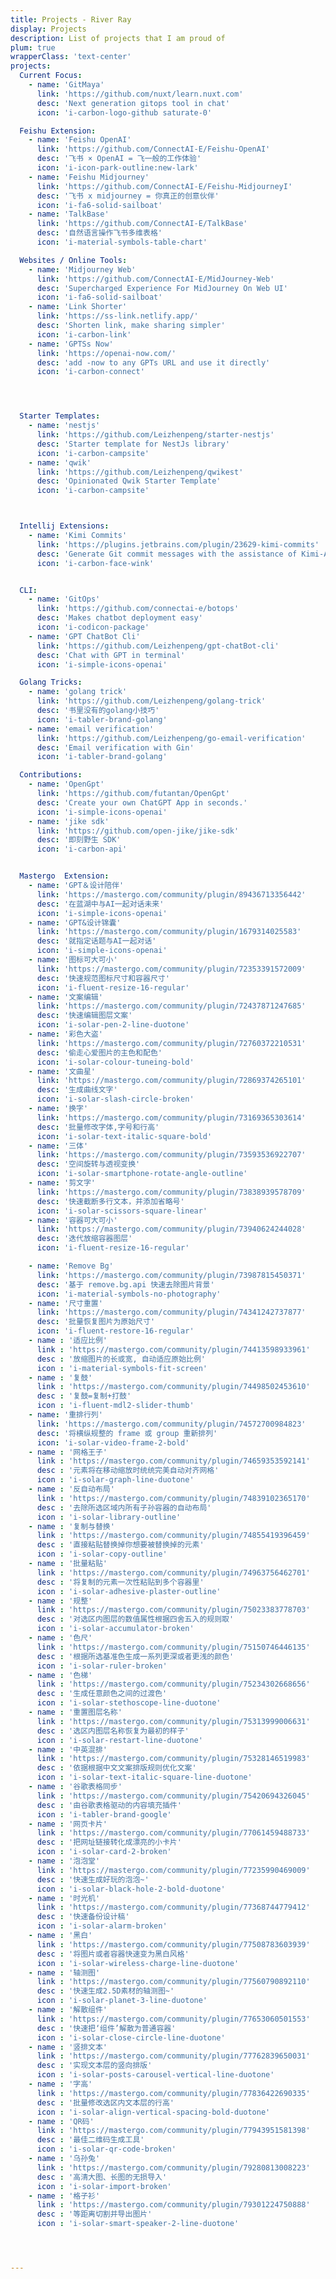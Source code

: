 ```yaml
---
title: Projects - River Ray
display: Projects
description: List of projects that I am proud of
plum: true
wrapperClass: 'text-center'
projects:
  Current Focus:
    - name: 'GitMaya'
      link: 'https://github.com/nuxt/learn.nuxt.com'
      desc: 'Next generation gitops tool in chat'
      icon: 'i-carbon-logo-github saturate-0'

  Feishu Extension:
    - name: 'Feishu OpenAI'
      link: 'https://github.com/ConnectAI-E/Feishu-OpenAI'
      desc: '飞书 × OpenAI = 飞一般的工作体验'
      icon: 'i-icon-park-outline:new-lark'
    - name: 'Feishu Midjourney'
      link: 'https://github.com/ConnectAI-E/Feishu-MidjourneyI'
      desc: '飞书 x midjourney = 你真正的创意伙伴'
      icon: 'i-fa6-solid-sailboat'
    - name: 'TalkBase'
      link: 'https://github.com/ConnectAI-E/TalkBase'
      desc: '自然语言操作飞书多维表格'
      icon: 'i-material-symbols-table-chart'

  Websites / Online Tools:
    - name: 'Midjourney Web'
      link: 'https://github.com/ConnectAI-E/MidJourney-Web'
      desc: 'Supercharged Experience For MidJourney On Web UI'
      icon: 'i-fa6-solid-sailboat'
    - name: 'Link Shorter'
      link: 'https://ss-link.netlify.app/'
      desc: 'Shorten link, make sharing simpler'
      icon: 'i-carbon-link'
    - name: 'GPTSs Now'
      link: 'https://openai-now.com/'
      desc: 'add -now to any GPTs URL and use it directly'
      icon: 'i-carbon-connect'




  Starter Templates:
    - name: 'nestjs'
      link: 'https://github.com/Leizhenpeng/starter-nestjs'
      desc: 'Starter template for NestJs library'
      icon: 'i-carbon-campsite'
    - name: 'qwik'
      link: 'https://github.com/Leizhenpeng/qwikest'
      desc: 'Opinionated Qwik Starter Template'
      icon: 'i-carbon-campsite'



  Intellij Extensions:
    - name: 'Kimi Commits'
      link: 'https://plugins.jetbrains.com/plugin/23629-kimi-commits'
      desc: 'Generate Git commit messages with the assistance of Kimi-AI, making code commits a breeze.'
      icon: 'i-carbon-face-wink'


  CLI:
    - name: 'GitOps'
      link: 'https://github.com/connectai-e/botops'
      desc: 'Makes chatbot deployment easy'
      icon: 'i-codicon-package'
    - name: 'GPT ChatBot Cli'
      link: 'https://github.com/Leizhenpeng/gpt-chatBot-cli'
      desc: 'Chat with GPT in terminal'
      icon: 'i-simple-icons-openai'

  Golang Tricks:
    - name: 'golang trick'
      link: 'https://github.com/Leizhenpeng/golang-trick'
      desc: '书里没有的golang小技巧'
      icon: 'i-tabler-brand-golang'
    - name: 'email verification'
      link: 'https://github.com/Leizhenpeng/go-email-verification'
      desc: 'Email verification with Gin'
      icon: 'i-tabler-brand-golang'

  Contributions:
    - name: 'OpenGpt'
      link: 'https://github.com/futantan/OpenGpt'
      desc: 'Create your own ChatGPT App in seconds.'
      icon: 'i-simple-icons-openai'
    - name: 'jike sdk'
      link: 'https://github.com/open-jike/jike-sdk'
      desc: '即刻野生 SDK'
      icon: 'i-carbon-api'


  Mastergo  Extension:
    - name: 'GPT＆设计陪伴'
      link: 'https://mastergo.com/community/plugin/89436713356442'
      desc: '在蓝湖中与AI一起对话未来'
      icon: 'i-simple-icons-openai'
    - name: 'GPT&设计锦囊'
      link: 'https://mastergo.com/community/plugin/1679314025583'
      desc: '就指定话题与AI一起对话'
      icon: 'i-simple-icons-openai'
    - name: '图标可大可小'
      link: 'https://mastergo.com/community/plugin/72353391572009'
      desc: '快速规范图标尺寸和容器尺寸'
      icon: 'i-fluent-resize-16-regular'
    - name: '文案编辑'
      link: 'https://mastergo.com/community/plugin/72437871247685'
      desc: '快速编辑图层文案'
      icon: 'i-solar-pen-2-line-duotone'
    - name: '彩色大盗'
      link: 'https://mastergo.com/community/plugin/72760372210531'
      desc: '偷走心爱图片的主色和配色'
      icon: 'i-solar-colour-tuneing-bold'
    - name: '文曲星'
      link: 'https://mastergo.com/community/plugin/72869374265101'
      desc: '生成曲线文字'
      icon: 'i-solar-slash-circle-broken'
    - name: '换字'
      link: 'https://mastergo.com/community/plugin/73169365303614'
      desc: '批量修改字体,字号和行高'
      icon: 'i-solar-text-italic-square-bold'
    - name: '三体'
      link: 'https://mastergo.com/community/plugin/73593536922707'
      desc: '空间旋转与透视变换'
      icon: 'i-solar-smartphone-rotate-angle-outline'
    - name: '剪文字'
      link: 'https://mastergo.com/community/plugin/73838939578709'
      desc: '快速截断多行文本，并添加省略号'
      icon: 'i-solar-scissors-square-linear'
    - name: '容器可大可小'
      link: 'https://mastergo.com/community/plugin/73940624244028'
      desc: '迭代放缩容器图层'
      icon: 'i-fluent-resize-16-regular'

    - name: 'Remove Bg'
      link: 'https://mastergo.com/community/plugin/73987815450371' 
      desc: '基于 remove.bg.api 快速去除图片背景' 
      icon: 'i-material-symbols-no-photography'
    - name: '尺寸重置'
      link: 'https://mastergo.com/community/plugin/74341242737877'
      desc: '批量恢复图片为原始尺寸'
      icon: 'i-fluent-restore-16-regular'
    - name : '适应比例'
      link : 'https://mastergo.com/community/plugin/74413598933961'
      desc : '放缩图片的长或宽, 自动适应原始比例'
      icon : 'i-material-symbols-fit-screen'
    - name : '复鼓'
      link : 'https://mastergo.com/community/plugin/74498502453610'
      desc : '复鼓=复制+打鼓'
      icon : 'i-fluent-mdl2-slider-thumb'
    - name: '重排行列'
      link: 'https://mastergo.com/community/plugin/74572700984823'
      desc: '将横纵规整的 frame 或 group 重新排列'
      icon: 'i-solar-video-frame-2-bold'
    - name : '网格王子'
      link : 'https://mastergo.com/community/plugin/74659353592141'
      desc : '元素将在移动缩放时统统完美自动对齐网格'
      icon : 'i-solar-graph-line-duotone'   
    - name : '反自动布局'
      link : 'https://mastergo.com/community/plugin/74839102365170'
      desc : '去除所选区域内所有子孙容器的自动布局'
      icon : 'i-solar-library-outline'
    - name : '复制与替换'
      link : 'https://mastergo.com/community/plugin/74855419396459'
      desc : '直接粘贴替换掉你想要被替换掉的元素'
      icon : 'i-solar-copy-outline'
    - name : '批量粘贴'
      link : 'https://mastergo.com/community/plugin/74963756462701'
      desc : '将复制的元素一次性粘贴到多个容器里'
      icon : 'i-solar-adhesive-plaster-outline'
    - name : '规整'
      link : 'https://mastergo.com/community/plugin/75023383778703'  
      desc : '对选区内图层的数值属性根据四舍五入的规则取'
      icon : 'i-solar-accumulator-broken'
    - name : '色尺'
      link : 'https://mastergo.com/community/plugin/75150746446135'
      desc : '根据所选基准色生成一系列更深或者更浅的颜色'
      icon : 'i-solar-ruler-broken'     
    - name : '色梯'
      link : 'https://mastergo.com/community/plugin/75234302668656'
      desc : '生成任意颜色之间的过渡色'
      icon : 'i-solar-stethoscope-line-duotone'
    - name : '重置图层名称'
      link : 'https://mastergo.com/community/plugin/75313999006631'
      desc : '选区内图层名称恢复为最初的样子'
      icon : 'i-solar-restart-line-duotone'
    - name : '中英混排'
      link : 'https://mastergo.com/community/plugin/75328146519983'
      desc : '依据根据中文文案排版规则优化文案'
      icon : 'i-solar-text-italic-square-line-duotone'
    - name : '谷歌表格同步'
      link : 'https://mastergo.com/community/plugin/75420694326045'
      desc : '由谷歌表格驱动的内容填充插件'
      icon : 'i-tabler-brand-google'
    - name : '网页卡片'
      link : 'https://mastergo.com/community/plugin/77061459488733'
      desc : '把网址链接转化成漂亮的小卡片'
      icon : 'i-solar-card-2-broken'
    - name : '泡泡堂'
      link : 'https://mastergo.com/community/plugin/77235990469009'
      desc : '快速生成好玩的泡泡~'
      icon : 'i-solar-black-hole-2-bold-duotone'
    - name : '时光机'
      link : 'https://mastergo.com/community/plugin/77368744779412'
      desc : '快速备份设计稿'
      icon : 'i-solar-alarm-broken'
    - name : '黑白'
      link : 'https://mastergo.com/community/plugin/77508783603939'
      desc : '将图片或者容器快速变为黑白风格'
      icon : 'i-solar-wireless-charge-line-duotone'
    - name : '轴测图'
      link : 'https://mastergo.com/community/plugin/77560790892110'
      desc : '快速生成2.5D素材的轴测图~'
      icon : 'i-solar-planet-3-line-duotone' 
    - name : '解散组件'
      link : 'https://mastergo.com/community/plugin/77653060501553'
      desc : '快速把‘组件’解散为普通容器'
      icon : 'i-solar-close-circle-line-duotone'
    - name : '竖排文本'
      link : 'https://mastergo.com/community/plugin/77762839650031'
      desc : '实现文本层的竖向排版'
      icon : 'i-solar-posts-carousel-vertical-line-duotone'
    - name : '字高'
      link : 'https://mastergo.com/community/plugin/77836422690335'
      desc : '批量修改选区内文本层的行高'
      icon : 'i-solar-align-vertical-spacing-bold-duotone'
    - name : 'QR码'
      link : 'https://mastergo.com/community/plugin/77943951581398'
      desc : '最佳二维码生成工具'
      icon : 'i-solar-qr-code-broken'
    - name : '乌孙兔'
      link : 'https://mastergo.com/community/plugin/79280813008223'
      desc : '高清大图、长图的无损导入'
      icon : 'i-solar-import-broken'
    - name : '格子衫'
      link : 'https://mastergo.com/community/plugin/79301224750888'
      desc : '等距离切割并导出图片'
      icon : 'i-solar-smart-speaker-2-line-duotone'




---
```


<!-- @layout-full-width -->

<ListProjects :projects="frontmatter.projects" />
